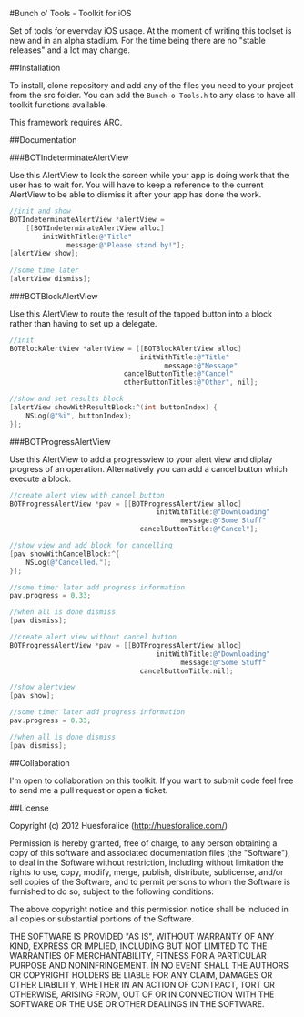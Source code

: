 #Bunch o' Tools - Toolkit for iOS

Set of tools for everyday iOS usage. At the moment of writing this toolset is new and in an alpha stadium. For the time being there are no "stable releases" and a lot may change. 

##Installation

To install, clone repository and add any of the files you need to your project from the src folder. You can add the `Bunch-o-Tools.h` to any class to have all toolkit functions available.

This framework requires ARC.

##Documentation

###BOTIndeterminateAlertView

Use this AlertView to lock the screen while your app is doing work that the user has to wait for. You will have to keep a reference to the current AlertView to be able to dismiss it after your app has done the work.

``` objective-c
//init and show
BOTIndeterminateAlertView *alertView = 
    [[BOTIndeterminateAlertView alloc] 
        initWithTitle:@"Title" 
              message:@"Please stand by!"];
[alertView show];
    
//some time later
[alertView dismiss];
```

###BOTBlockAlertView

Use this AlertView to route the result of the tapped button into a block rather than having to set up a delegate.

``` objective-c
//init
BOTBlockAlertView *alertView = [[BOTBlockAlertView alloc]
                                initWithTitle:@"Title"
                                      message:@"Message"
                            cancelButtonTitle:@"Cancel"
                            otherButtonTitles:@"Other", nil];

//show and set results block
[alertView showWithResultBlock:^(int buttonIndex) {
    NSLog(@"%i", buttonIndex);
}];
```

###BOTProgressAlertView

Use this AlertView to add a progressview to your alert view and diplay progress of an operation. Alternatively you can add a cancel button which execute a block.

``` objective-c
//create alert view with cancel button
BOTProgressAlertView *pav = [[BOTProgressAlertView alloc] 
                                    initWithTitle:@"Downloading" 
                                          message:@"Some Stuff" 
                                cancelButtonTitle:@"Cancel"];

//show view and add block for cancelling
[pav showWithCancelBlock:^{
    NSLog(@"Cancelled.");
}];

//some timer later add progress information
pav.progress = 0.33;

//when all is done dismiss
[pav dismiss];
```

``` objective-c
//create alert view without cancel button
BOTProgressAlertView *pav = [[BOTProgressAlertView alloc] 
                                    initWithTitle:@"Downloading" 
                                          message:@"Some Stuff" 
                                cancelButtonTitle:nil];

//show alertview
[pav show];

//some timer later add progress information
pav.progress = 0.33;

//when all is done dismiss
[pav dismiss];
```

##Collaboration

I'm open to collaboration on this toolkit. If you want to submit code feel free to send me a pull request or open a ticket.

##License

Copyright (c) 2012 Huesforalice (http://huesforalice.com/)

Permission is hereby granted, free of charge, to any person obtaining a copy
of this software and associated documentation files (the "Software"), to deal
in the Software without restriction, including without limitation the rights
to use, copy, modify, merge, publish, distribute, sublicense, and/or sell
copies of the Software, and to permit persons to whom the Software is
furnished to do so, subject to the following conditions:

The above copyright notice and this permission notice shall be included in
all copies or substantial portions of the Software.

THE SOFTWARE IS PROVIDED "AS IS", WITHOUT WARRANTY OF ANY KIND, EXPRESS OR
IMPLIED, INCLUDING BUT NOT LIMITED TO THE WARRANTIES OF MERCHANTABILITY,
FITNESS FOR A PARTICULAR PURPOSE AND NONINFRINGEMENT. IN NO EVENT SHALL THE
AUTHORS OR COPYRIGHT HOLDERS BE LIABLE FOR ANY CLAIM, DAMAGES OR OTHER
LIABILITY, WHETHER IN AN ACTION OF CONTRACT, TORT OR OTHERWISE, ARISING FROM,
OUT OF OR IN CONNECTION WITH THE SOFTWARE OR THE USE OR OTHER DEALINGS IN
THE SOFTWARE.
